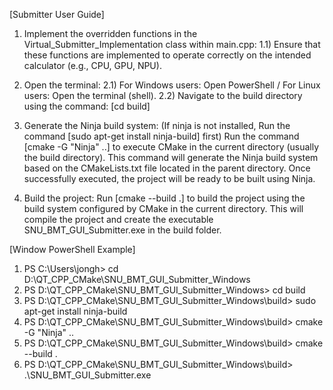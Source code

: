 
[Submitter User Guide]
1. Implement the overridden functions in the Virtual_Submitter_Implementation class within main.cpp:
   1.1) Ensure that these functions are implemented to operate correctly on the intended calculator (e.g., CPU, GPU, NPU).

3. Open the terminal:
  2.1) For Windows users: Open PowerShell / For Linux users: Open the terminal (shell).
  2.2) Navigate to the build directory using the command: [cd build]

4. Generate the Ninja build system: (If ninja is not installed, Run the command [sudo apt-get install ninja-build] first)
Run the command [cmake -G "Ninja" ..] to execute CMake in the current directory (usually the build directory). This command will generate the Ninja build system based on the CMakeLists.txt file located in the parent directory. Once successfully executed, the project will be ready to be built using Ninja.

5. Build the project:
Run [cmake --build .] to build the project using the build system configured by CMake in the current directory. This will compile the project and create the executable SNU_BMT_GUI_Submitter.exe in the build folder.

[Window PowerShell Example]
1. PS C:\Users\jongh> cd D:\QT_CPP_CMake\SNU_BMT_GUI_Submitter_Windows
2. PS D:\QT_CPP_CMake\SNU_BMT_GUI_Submitter_Windows> cd build
3. PS D:\QT_CPP_CMake\SNU_BMT_GUI_Submitter_Windows\build> sudo apt-get install ninja-build
4. PS D:\QT_CPP_CMake\SNU_BMT_GUI_Submitter_Windows\build> cmake -G "Ninja" ..
5. PS D:\QT_CPP_CMake\SNU_BMT_GUI_Submitter_Windows\build> cmake --build .
6. PS D:\QT_CPP_CMake\SNU_BMT_GUI_Submitter_Windows\build> .\SNU_BMT_GUI_Submitter.exe
